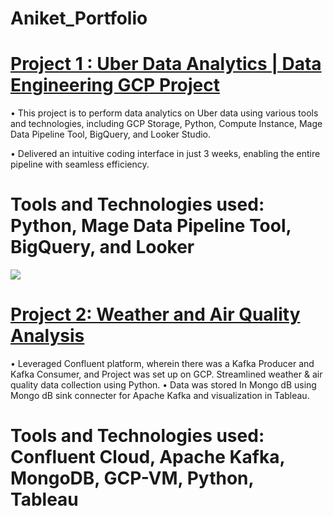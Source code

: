 # Aniket_Portfolio


# [Project 1 : Uber Data Analytics | Data Engineering GCP Project](https://github.com/Aniket5511/Uber_Data_analytics_project) 
• This project is to perform data analytics on Uber data using various tools and technologies, including GCP 
Storage, Python, Compute Instance, Mage Data Pipeline Tool, BigQuery, and Looker Studio.

• Delivered an intuitive coding interface in just 3 weeks, enabling the entire pipeline with seamless efficiency.

# Tools and Technologies used: Python, Mage Data Pipeline Tool, BigQuery, and Looker

![](https://github.com/Aniket5511/Uber_Data_analytics_project/blob/master/architecture.jpg)


# [Project 2: Weather and Air Quality Analysis](https://github.com/Aniket5511/Weather-and-Air-Quality-Analysis)
• Leveraged Confluent platform, wherein there was a Kafka Producer and Kafka Consumer, and Project was 
set up on GCP. Streamlined weather & air quality data collection using Python.
• Data was stored In Mongo dB using Mongo dB sink connecter for Apache Kafka and visualization in 
Tableau.

# Tools and Technologies used: Confluent Cloud, Apache Kafka, MongoDB, GCP-VM, Python, Tableau
